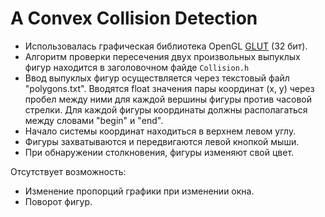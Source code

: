 # A Convex Collision Detection

- Использовалась графическая библиотека OpenGL [GLUT](https://www.opengl.org/resources/libraries/glut/glutdlls37beta.zip) (32 бит).
- Алгоритм проверки пересечения двух произвольных выпуклых фигур находится в заголовочном файде `Collision.h`
- Ввод выпуклых фигур осуществляется через текстовый файл "polygons.txt".
 Вводятся float значения пары координат (x, y) через пробел между ними для каждой вершины фигуры против часовой стрелки.
 Для каждой фигуры координаты должны располагаться между словами "begin" и "end". 
- Начало системы координат находиться в верхнем левом углу.
- Фигуры захватываются и передвигаются левой кнопкой мыши.
- При обнаружении столкновения, фигуры изменяют свой цвет.

Отсутствует возможность:
- Изменение пропорций графики при изменении окна.
- Поворот фигур.
